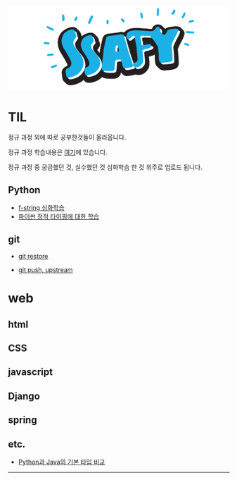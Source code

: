 ![](img/SSAFY로고_가로.png)



# TIL

정규 과정 외에 따로 공부한것들이 올라옵니다.

정규 과정 학습내용은 ![]()[여기](https://www.notion.so/SSAFY-14-23716d6ec14380a88ae3eb8cfd7152fb?source=copy_link)에 있습니다.


정규 과정 중 궁금했던 것, 실수했던 것 심화학습 한 것 위주로 업로드 됩니다.

## Python
- [f-string 심화학습](./f-string%20심화%20학습.md)
- [파이썬 정적 타이핑에 대한 학습](./파이썬%20정적%20타이핑에%20대한%20학습.md)


## git
- [git restore](./git_restore에%20대해.md)

- [git push, upstream](./git_push%20실패%20에러%20해결과%20upstream%20에%20대해.md)

# web

## html

## CSS

## javascript

## Django

## spring

## etc.
 - [Python과 Java의 기본 타입 비교](./Python과%20Java의%20기본%20타입%20비교%20(int,%20float,%20string).md)
---
